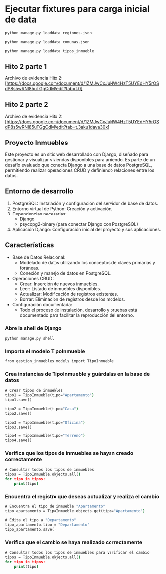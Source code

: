 # Ejecutar fixtures para carga inicial de data

```cmd
python manage.py loaddata regiones.json
```

```cmd
python manage.py loaddata comunas.json
```

```cmd
python manage.py loaddata tipos_inmueble
```

## Hito 2 parte 1

Archivo de evidencia Hito 2: [https://docs.google.com/document/d/1ZMJwCxJuNW4HzT5UYEdHY5rOSdP8s5wRNl85uTGgCdM/edit?tab=t.0]

## Hito 2 parte 2

Archivo de evidencia Hito 2:[https://docs.google.com/document/d/1ZMJwCxJuNW4HzT5UYEdHY5rOSdP8s5wRNl85uTGgCdM/edit?tab=t.3aku1dava30x]

## Proyecto Inmuebles

Este proyecto es un sitio web desarrollado con Django, diseñado para gestionar y visualizar viviendas disponibles para arriendo. Es parte de un desafío evaluado que conecta Django a una base de datos PostgreSQL, permitiendo realizar operaciones CRUD y definiendo relaciones entre los datos.

## Entorno de desarrollo

1. PostgreSQL: Instalación y configuración del servidor de base de datos.
2. Entorno virtual de Python: Creación y activación.
3. Dependencias necesarias:
   - Django
   - psycopg2-binary (para conectar Django con PostgreSQL)
4. Aplicación Django: Configuración inicial del proyecto y sus aplicaciones.

## Características

- Base de Datos Relacional:
  - Modelado de datos utilizando los conceptos de claves primarias y foráneas.
  - Conexión y manejo de datos en PostgreSQL.
- Operaciones CRUD:
  - Crear: Inserción de nuevos inmuebles.
  - Leer: Listado de inmuebles disponibles.
  - Actualizar: Modificación de registros existentes.
  - Borrar: Eliminación de registros desde los modelos.
- Configuración documentada:
  - Todo el proceso de instalación, desarrollo y pruebas está documentado para facilitar la reproducción del entorno.

### Abre la shell de Django

```cmd
python manage.py shell
```

### Importa el modelo TipoInmueble

```cmd
from gestion_inmuebles.models import TipoInmueble
```

### Crea instancias de TipoInmueble y guárdalas en la base de datos

```cmd
# Crear tipos de inmuebles
tipo1 = TipoInmueble(tipo="Apartamento")
tipo1.save()

tipo2 = TipoInmueble(tipo="Casa")
tipo2.save()

tipo3 = TipoInmueble(tipo="Oficina")
tipo3.save()

tipo4 = TipoInmueble(tipo="Terreno")
tipo4.save()
```

### Verifica que los tipos de inmuebles se hayan creado correctamente

```cmd
# Consultar todos los tipos de inmuebles
tipos = TipoInmueble.objects.all()
for tipo in tipos:
    print(tipo)
```

### Encuentra el registro que deseas actualizar y realiza el cambio

```cmd
# Encuentra el tipo de inmueble "Apartamento"
tipo_apartamento = TipoInmueble.objects.get(tipo="Apartamento")

# Edita el tipo a "Departamento"
tipo_apartamento.tipo = "Departamento"
tipo_apartamento.save()
```

### Verifica que el cambio se haya realizado correctamente

```cmd
# Consultar todos los tipos de inmuebles para verificar el cambio
tipos = TipoInmueble.objects.all()
for tipo in tipos:
    print(tipo)
```
